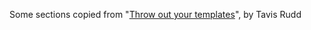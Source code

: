Some sections copied from "[Throw out your templates](https://bitbucket.org/tavisrudd/throw-out-your-templates/src/98c5afba7f3503e9858ba3743ca113e35a734ad3/throw_out_your_templates.py?at=default&fileviewer=file-view-default)", by Tavis Rudd

